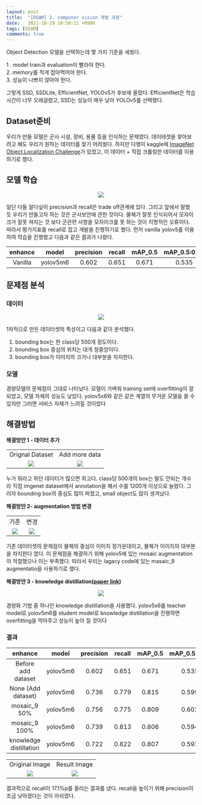 ```yaml
---
layout: post
title:  "[OSAM] 2. computer vision 개발 과정"
date:   2021-10-29 18:50:11 +0900
tags: [OSAM]
comments: true
---
```


Object Detection 모델을 선택하는데 몇 가지 기준을 세웠다. 

1 . model train과 evaluation이 빨라야 한다.  
2. memory를 적게 잡아먹어야 한다.  
3. 성능이 나쁘지 않아야 한다.  

그렇게 SSD, SSDLite, EfficientNet, YOLOv5가 후보에 올랐다.
EfficientNet은 학습시간이 너무 오래걸렸고, SSD는 성능이 매우 낮아 YOLOv5를 선택했다.  

## Dataset준비
우리가 만들 모델은 군사 시설, 장비, 용품 등을 인식하는 문제였다.
데이테셋을 찾아보려고 해도 우리가 원하는 데이터를 찾기 어려웠다.
하지만 다행이 kaggle에 [ImageNet Object Localization Challenge](https://www.kaggle.com/c/imagenet-object-localization-challenge)가 있었고, 
이 데이터 + 직접 크롤링한 데이터를 이용하기로 했다.

## 모델 학습 
<p align='center'><img src='https://miro.medium.com/max/568/1*dXqFj2sY7zWXddWdKPuQng.png'></p>
일단 다들 알다싶이 precision과 recall은 trade off관계에 있다.
그리고 앞에서 말했 듯 우리가 만들고자 하는 것은 군사보안에 관한 것이다.
물체가 잘못 인식되어서 모자이크가 잘못 쳐지는 것 보다 군관련 사항을 모자이크를 못 하는 것이 치명적인 오류이다.
따라서 평가지표를 recall로 잡고 개발을 진행하기로 했다.
먼저 vanilla yolov5를 이용하여 학습을 진행했고 다음과 같은 결과가 나왔다. 

 |          enhance       |   model  | precision | recall | mAP_0.5 | mAP_0.5:0.95 |
 |:----------------------:|:--------:|:---------:|:------:|:-------:|:------------:|
 |         Vanilla        | yolov5m6 |   0.602   |  0.651 |  0.671  |     0.535    | 
  


## 문제점 분석 
### 데이터
<p align='center'><img src='https://user-images.githubusercontent.com/40621030/137607638-124c1622-6bfe-4a45-a16b-519314916436.jpg'/></p>
1차적으로 만든 데이터셋의 특성이고 다음과 같이 분석했다.

1. bounding box는 한 class당 500개 정도이다.
2. bounding box 중심의 위치는 대개 정중앙이다.
3. bounding box가 이미지의 크거나 대부분을 차지한다.  

### 모델
경량모델의 문제점이 그대로 나타났다. 모델이 가벼워 training set에 overfitting이 잘 되었고, 모델 자체의 성능도 낮았다.
yolov5x6와 같은 같은 계열의 무거운 모델을 쓸 수 있지만 그러면 서비스 자체가 느려질 것이었다

## 해결방법

**해결방안 1 - 데이터 추가**
 
 <table>
  <tr>
   <td align='center'>Orignal Dataset</td>
   <td align='center'>Add more data</td>
  </tr>
  <tr>
   <td align='center'><img src='https://user-images.githubusercontent.com/40621030/137607638-124c1622-6bfe-4a45-a16b-519314916436.jpg'/></td>
   <td align='center'><img src='https://user-images.githubusercontent.com/40621030/137607640-9552448f-a39c-4a46-9d50-a523002be0e4.jpg'/></td>
  </tr>
 </table>
 
누가 뭐라고 하던 데이터가 많으면 최고다.
class당 500개의 box는 말도 안되는 개수라 직접 imgenet dataset에서 annotation을 해서 수를 1200개 이상으로 늘렸다.
그러자 bounding box의 중심도 많이 퍼졌고, small object도 많이 생겨났다.
 
 **해결방안 2- augmentation 방법 변경**  
 
 <table>
  <tr>
   <td align='center'>기존</td>
   <td align='center'>변경</td>
  </tr>
  <tr>
   <td align='center'><img src='https://user-images.githubusercontent.com/40621030/137607771-6509a1f3-872a-4bfd-ac0f-389e7dcd8fdc.jpeg'/></td>
   <td align='center'><img src='https://user-images.githubusercontent.com/40621030/137607774-68692b66-5324-4184-ba9a-e41151a6a561.jpeg'/></td>
  </tr>
 </table>
 
기존 데이터셋의 문제점이 물체의 중심이 이미지 정가운데이고, 물체가 이미지의 대부분을 차지한다 였다.
이 문제점을 해결하기 위해 yolov5에 있는 mosaic augmentation이 적절했으나 이는 부족했다.
따라서 우리는 lagacy code에 있는 masaic_9 augmentatio을 사용하기로 했다.

**해결방안 3 - knowledge distillation([paper link](https://arxiv.org/abs/1906.03609))**  

<p align='center'><img src='https://user-images.githubusercontent.com/40621030/136683028-fb1ca2f0-97c0-4581-9b7a-64e26536d7af.png'/></p> 
 
경량화 기법 중 하나인 knowledge distillation을 사용했다. 
yolov5x6를 teacher model로 yolov5m6를 student model로 knowledge distillation을 진행하면 overfitting을 막아주고 성능이 높아 질 것이다

### 결과


|          enhance       |   model  | precision | recall | mAP_0.5 | mAP_0.5:0.95 |
|:----------------------:|:--------:|:---------:|:------:|:-------:|:------------:|
|   Before add dataset   | yolov5m6 |   0.602   |  0.651 |  0.671  |     0.535    |  
|   None (Add dataset)   | yolov5m6 |   0.736   |  0.779 |  0.815  |     0.599    |  
|      mosaic_9 50%      | yolov5m6 |   0.756   |  0.775 |  0.809  |     0.602    |
|      mosaic_9 100%     | yolov5m6 |   0.739   |  0.813 |  0.806  |     0.594    |
| knowledge distillation | yolov5m6 |   0.722   |  0.822 |  0.807  |     0.592    |
 
 
<table>
 <tr>
  <td align='center'>Original Image</td>
  <td align='center'>Result Image</td>
 </tr>
 <tr>
  <td align='center'><img src='https://user-images.githubusercontent.com/40621030/136698553-a00eb618-7783-41d9-bd2c-203dbbd60946.jpg'/></td>
  <td align='center'><img src='https://user-images.githubusercontent.com/40621030/136698552-42c71108-9efc-4c88-a68a-3f5aec8452c6.jpg'/></td>
 </tr>
</table>

결과적으로 recall이 17.1%p를 올리는 결과를 냈다. recall을 높이기 위해 precision이 조금 낮아졌다는 것이 아쉬였다.
